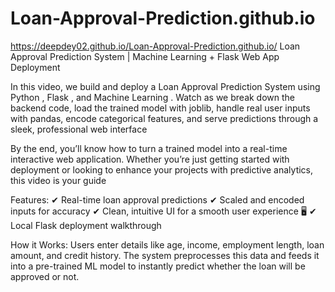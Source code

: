 # Loan-Approval-Prediction.github.io
https://deepdey02.github.io/Loan-Approval-Prediction.github.io/
 Loan Approval Prediction System | Machine Learning + Flask Web App Deployment 

In this video, we build and deploy a Loan Approval Prediction System using Python , Flask , and Machine Learning . Watch as we break down the backend code, load the trained model with joblib, handle real user inputs with pandas, encode categorical features, and serve predictions through a sleek, professional web interface 

By the end, you’ll know how to turn a trained model into a real-time interactive web application. Whether you’re just getting started with deployment or looking to enhance your projects with predictive analytics, this video is your guide

 Features:
✔ Real-time loan approval predictions 
✔ Scaled and encoded inputs for accuracy 
✔ Clean, intuitive UI for a smooth user experience 🖥
✔ Local Flask deployment walkthrough 

 How it Works:
Users enter details like age, income, employment length, loan amount, and credit history. The system preprocesses this data and feeds it into a pre-trained ML model to instantly predict whether the loan will be approved or not.
